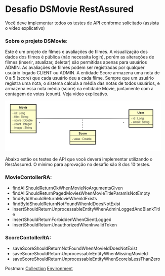 # Desafio DSMovie RestAssured
Você deve implementar todos os testes de API conforme solicitado (assista o vídeo explicativo)

### Sobre o projeto DSMovie:
Este é um projeto de filmes e avaliações de filmes. A visualização dos dados dos filmes é pública (não necessita login), porém as alterações de filmes (inserir, atualizar, deletar) são permitidas apenas para usuários ADMIN. As avaliações de filmes podem ser registradas por qualquer usuário logado CLIENT ou ADMIN. A entidade Score armazena uma nota de 0 a 5 (score) que cada usuário deu a cada filme. Sempre que um usuário registra uma nota, o sistema calcula a média das notas de todos usuários, e armazena essa nota média (score) na entidade Movie, juntamente com a contagem de votos (count).  Veja vídeo explicativo.

![Diagrama de Classes](class-diagram.png)

Abaixo estão os testes de API que você deverá implementar utilizando o RestAssured. O mínimo para aprovação no desafio são 8 dos 10 testes.

### MovieContollerRA:
* findAllShouldReturnOkWhenMovieNoArgumentsGiven
* findAllShouldReturnPagedMoviesWhenMovieTitleParamIsNotEmpty
* findByIdShouldReturnMovieWhenIdExists
* findByIdShouldReturnNotFoundWhenIdDoesNotExist
* insertShouldReturnUnprocessableEntityWhenAdminLoggedAndBlankTitle
* insertShouldReturnForbiddenWhenClientLogged
* insertShouldReturnUnauthorizedWhenInvalidToken

### ScoreContollerRA:
* saveScoreShouldReturnNotFoundWhenMovieIdDoesNotExist
* saveScoreShouldReturnUnprocessableEntityWhenMissingMovieId
* saveScoreShouldReturnUnprocessableEntityWhenScoreIsLessThanZero

Postman:
[Collection](<files/Desafio DSMovie.postman_collection.json>)
[Environment](files/DSMovie.postman_environment.json)
